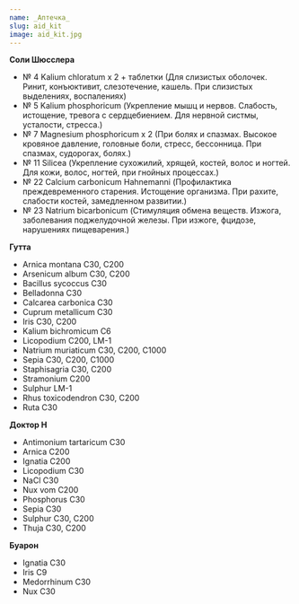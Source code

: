 ```yaml
---
name: _Аптечка_
slug: aid_kit
image: aid_kit.jpg
---
```

**Соли Шюсслера**

- № 4 Kalium chloratum х 2 + таблетки (Для слизистых оболочек. Ринит, конъюктивит, слезотечение, кашель. При слизистых выделениях, воспалениях)
- № 5 Kalium phosphoricum (Укрепление мышц и нервов. Слабость, истощение, тревога с сердцебиением. Для нервной систмы, усталости, стресса.)
- № 7 Magnesium phosphoricum х 2 (При болях и спазмах. Высокое кровяное давление, головные боли, стресс, бессонница. При спазмах, судорогах, болях.)
- № 11 Silicea (Укрепление сухожилий, хрящей, костей, волос и ногтей. Для кожи, волос, ногтей, при гнойных процессах.)
- № 22 Calcium carbonicum Hahnemanni (Профилактика преждевременного старения. Истощение организма. При рахите, слабости костей, замедленном развитии.)
- № 23 Natrium bicarbonicum (Стимуляция обмена веществ. Изжога, заболевания поджелудочной железы. При изжоге, фцидозе, нарушениях пищеварения.)

**Гутта**

- Arnica montana C30, C200
- Arsenicum album C30, C200
- Bacillus sycoccus C30
- Belladonna C30
- Calcarea carbonica C30
- Cuprum metallicum C30
- Iris C30, C200
- Kalium bichromicum C6
- Licopodium C200, LM-1
- Natrium muriaticum C30, C200, C1000
- Sepia C30, C200, C1000
- Staphisagria C30, C200
- Stramonium C200
- Sulphur LM-1
- Rhus toxicodendron C30, C200
- Ruta C30

**Доктор Н**

- Antimonium tartaricum C30
- Arnica C200
- Ignatia C200
- Licopodium C30
- NaCl C30
- Nux vom C200
- Phosphorus C30
- Sepia C30
- Sulphur C30, C200
- Thuja C30, C200

**Буарон**

- Ignatia C30
- Iris C9
- Medorrhinum C30
- Nux C30
